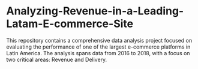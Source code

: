 # Analyzing-Revenue-in-a-Leading-Latam-E-commerce-Site
This repository contains a comprehensive data analysis project focused on evaluating the performance of one of the largest e-commerce platforms in Latin America. The analysis spans data from 2016 to 2018, with a focus on two critical areas: Revenue and Delivery.
